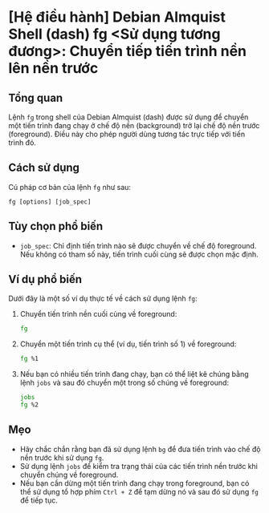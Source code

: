 # [Hệ điều hành] Debian Almquist Shell (dash) fg <Sử dụng tương đương>: Chuyển tiếp tiến trình nền lên nền trước

## Tổng quan
Lệnh `fg` trong shell của Debian Almquist (dash) được sử dụng để chuyển một tiến trình đang chạy ở chế độ nền (background) trở lại chế độ nền trước (foreground). Điều này cho phép người dùng tương tác trực tiếp với tiến trình đó.

## Cách sử dụng
Cú pháp cơ bản của lệnh `fg` như sau:
```
fg [options] [job_spec]
```

## Tùy chọn phổ biến
- `job_spec`: Chỉ định tiến trình nào sẽ được chuyển về chế độ foreground. Nếu không có tham số này, tiến trình cuối cùng sẽ được chọn mặc định.

## Ví dụ phổ biến
Dưới đây là một số ví dụ thực tế về cách sử dụng lệnh `fg`:

1. Chuyển tiến trình nền cuối cùng về foreground:
   ```sh
   fg
   ```

2. Chuyển một tiến trình cụ thể (ví dụ, tiến trình số 1) về foreground:
   ```sh
   fg %1
   ```

3. Nếu bạn có nhiều tiến trình đang chạy, bạn có thể liệt kê chúng bằng lệnh `jobs` và sau đó chuyển một trong số chúng về foreground:
   ```sh
   jobs
   fg %2
   ```

## Mẹo
- Hãy chắc chắn rằng bạn đã sử dụng lệnh `bg` để đưa tiến trình vào chế độ nền trước khi sử dụng `fg`.
- Sử dụng lệnh `jobs` để kiểm tra trạng thái của các tiến trình nền trước khi chuyển chúng về foreground.
- Nếu bạn cần dừng một tiến trình đang chạy trong foreground, bạn có thể sử dụng tổ hợp phím `Ctrl + Z` để tạm dừng nó và sau đó sử dụng `fg` để tiếp tục.